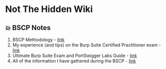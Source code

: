 # Not The Hidden Wiki

💥 BSCP Notes
-----

1. BSCP Methodology - [link](https://bscpcheatsheet.gitbook.io/exam)
2. My experience (and tips) on the Burp Suite Certified Practitioner exam - [link](https://thelicato.medium.com/my-experience-and-tips-on-the-burp-suite-certified-practitioner-exam-1834e31465f8)
3. Ultimate Burp Suite Exam and PortSwigger Labs Guide - [link](https://github.com/DingyShark/BurpSuiteCertifiedPractitioner)
4. All of the information I have gathered during the BSCP - [link](https://github.com/jacobocasado/bscp)